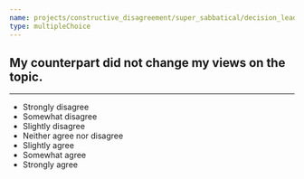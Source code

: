 ```yaml
---
name: projects/constructive_disagreement/super_sabbatical/decision_leadership_2.md
type: multipleChoice
---
```


## My counterpart did not change my views on the topic.

---

- Strongly disagree
- Somewhat disagree
- Slightly disagree
- Neither agree nor disagree
- Slightly agree
- Somewhat agree
- Strongly agree
